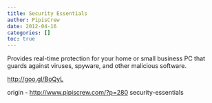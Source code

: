 ```yaml
---
title: Security Essentials
author: PipisCrew
date: 2012-04-16
categories: []
toc: true
---
```


Provides real-time protection for your home or small business PC that guards against viruses, spyware, and other malicious software.

http://goo.gl/BoQyL

origin - http://www.pipiscrew.com/?p=280 security-essentials